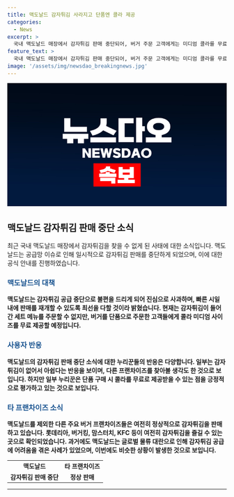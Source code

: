 ```yaml
---
title: 맥도날드 감자튀김 사라지고 단품엔 콜라 제공
categories:
  - News
excerpt: >
  국내 맥도날드 매장에서 감자튀김 판매 중단되어, 버거 주문 고객에게는 미디엄 콜라를 무료 제공 중. 이에 누리꾼들은 아쉬워하고, 감자 없는 햄버거집이라는 비판을 남기며 롯데리아 등 다른 프랜차이즈들의 감자튀김 판매와 비교했다. 맥도날드는 글로벌 물류 대란으로 지난해 감자튀김 공급에 어려움을 겪은 바 있으며, 공급망 문제에 대응 중이다.
feature_text: >
  국내 맥도날드 매장에서 감자튀김 판매 중단되어, 버거 주문 고객에게는 미디엄 콜라를 무료 제공 중. 이에 누리꾼들은 아쉬워하고, 감자 없는 햄버거집이라는 비판을 남기며 롯데리아 등 다른 프랜차이즈들의 감자튀김 판매와 비교했다. 맥도날드는 글로벌 물류 대란으로 지난해 감자튀김 공급에 어려움을 겪은 바 있으며, 공급망 문제에 대응 중이다.
image: '/assets/img/newsdao_breakingnews.jpg'
---
```


<p><img src="/assets/img/newsdao_breakingnews.jpg" alt="firstkoreanews 속보" /></p>

<h2 data-ke-size="size26">맥도날드 감자튀김 판매 중단 소식</h2>

<p data-ke-size="size16">최근 국내 맥도날드 매장에서 감자튀김을 찾을 수 없게 된 사태에 대한 소식입니다. 맥도날드는 공급망 이슈로 인해 일시적으로 감자튀김 판매를 중단하게 되었으며, 이에 대한 공식 안내를 진행하였습니다.</p>

<h3><b><span style="color: #1a5490;">맥도날드의 대책</span><b></h3>

<p data-ke-size="size16">맥도날드는 감자튀김 공급 중단으로 불편을 드리게 되어 진심으로 사과하며, 빠른 시일 내에 판매를 재개할 수 있도록 최선을 다할 것이라 밝혔습니다. 현재는 감자튀김이 들어간 세트 메뉴를 주문할 수 없지만, 버거를 단품으로 주문한 고객들에게 콜라 미디엄 사이즈를 무료 제공할 예정입니다.</p>

<h3><b><span style="color: #1a5490;">사용자 반응</span></b></h3>

<p data-ke-size="size16">맥도날드의 감자튀김 판매 중단 소식에 대한 누리꾼들의 반응은 다양합니다. 일부는 감자튀김이 없어서 아쉽다는 반응을 보이며, 다른 프랜차이즈를 찾아볼 생각도 한 것으로 보입니다. 하지만 일부 누리꾼은 단품 구매 시 콜라를 무료로 제공받을 수 있는 점을 긍정적으로 평가하고 있는 것으로 보입니다.</p>

<h3><b><span style="color: #1a5490;">타 프랜차이즈 소식</span></b></h3>

<p data-ke-size="size16">맥도날드를 제외한 다른 주요 버거 프랜차이즈들은 여전히 정상적으로 감자튀김을 판매하고 있습니다. 롯데리아, 버거킹, 맘스터치, KFC 등이 여전히 감자튀김을 즐길 수 있는 곳으로 확인되었습니다. 과거에도 맥도날드는 글로벌 물류 대란으로 인해 감자튀김 공급에 어려움을 겪은 사례가 있었으며, 이번에도 비슷한 상황이 발생한 것으로 보입니다.</p>

<table>
  <tr>
    <td style="text-align: center; height: 17px;"><b>맥도날드</b></td>
    <td style="text-align: center; height: 17px;"><b>타 프랜차이즈</b></td>
  </tr>
  <tr>
    <td style="text-align: center; height: 17px;">감자튀김 판매 중단</td>
    <td style="text-align: center; height: 17px;">정상 판매</td>
  </tr>
</table>

<hr>

<p data-ke-size="size16">&nbsp;</p>

